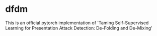 # dfdm
This is an official pytorch implementation of 'Taming Self-Supervised Learning for Presentation Attack Detection: De-Folding and De-Mixing'
